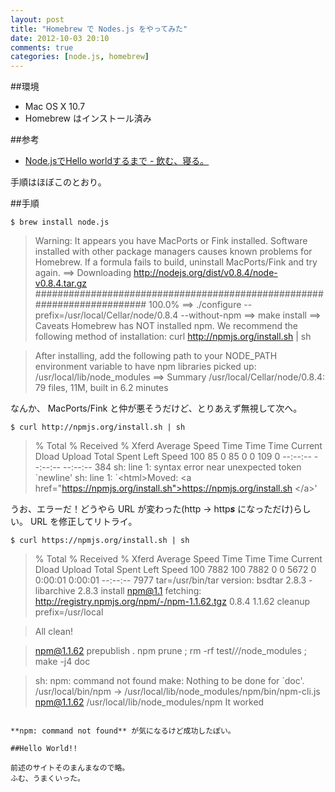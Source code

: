 ```yaml
---
layout: post
title: "Homebrew で Nodes.js をやってみた"
date: 2012-10-03 20:10
comments: true
categories: [node.js, homebrew]
---
```

##環境
* Mac OS X 10.7
* Homebrew はインストール済み

##参考
* [Node.jsでHello worldするまで - 飲む、寝る。](http://d.hatena.ne.jp/nomnel/20111204/1323003399)

<!-- more -->

手順はほぼこのとおり。

##手順

	$ brew install node.js

>Warning: It appears you have MacPorts or Fink installed.
Software installed with other package managers causes known problems for
Homebrew. If a formula fails to build, uninstall MacPorts/Fink and try again.
==> Downloading http://nodejs.org/dist/v0.8.4/node-v0.8.4.tar.gz
######################################################################## 100.0%
==> ./configure --prefix=/usr/local/Cellar/node/0.8.4 --without-npm
==> make install
==> Caveats
Homebrew has NOT installed npm. We recommend the following method of
installation:
  curl http://npmjs.org/install.sh | sh

>After installing, add the following path to your NODE_PATH environment
variable to have npm libraries picked up:
  /usr/local/lib/node_modules
==> Summary
/usr/local/Cellar/node/0.8.4: 79 files, 11M, built in 6.2 minutes

なんか、 MacPorts/Fink と仲が悪そうだけど、とりあえず無視して次へ。


	$ curl http://npmjs.org/install.sh | sh
>  % Total    % Received % Xferd  Average Speed   Time    Time     Time  Current
                                 Dload  Upload   Total   Spent    Left  Speed
100    85    0    85    0     0    109      0 --:--:-- --:--:-- --:--:--   384
sh: line 1: syntax error near unexpected token \`newline'
sh: line 1: `\<html>Moved: \<a href="https://npmjs.org/install.sh">https://npmjs.org/install.sh \</a>'

うお、エラーだ！どうやら URL が変わった(http → http***s*** になっただけ)らしい。
URL を修正してリトライ。

	$ curl https://npmjs.org/install.sh | sh

>  % Total    % Received % Xferd  Average Speed   Time    Time     Time  Current
                                 Dload  Upload   Total   Spent    Left  Speed
100  7882  100  7882    0     0   5672      0  0:00:01  0:00:01 --:--:--  7977
tar=/usr/bin/tar
version:
bsdtar 2.8.3 - libarchive 2.8.3
install npm@1.1
fetching: http://registry.npmjs.org/npm/-/npm-1.1.62.tgz
0.8.4
1.1.62
cleanup prefix=/usr/local

>All clean!

> npm@1.1.62 prepublish .
> npm prune ; rm -rf test/*/*/node_modules ; make -j4 doc

>sh: npm: command not found
make: Nothing to be done for \`doc'.
/usr/local/bin/npm -> /usr/local/lib/node_modules/npm/bin/npm-cli.js
npm@1.1.62 /usr/local/lib/node_modules/npm
It worked
```

**npm: command not found** が気になるけど成功したぽい。

##Hello World!!

前述のサイトそのまんまなので略。
ふむ、うまくいった。

